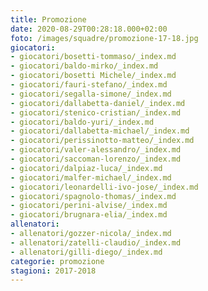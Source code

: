 ```yaml
---
title: Promozione
date: 2020-08-29T00:28:18.000+02:00
foto: /images/squadre/promozione-17-18.jpg
giocatori:
- giocatori/bosetti-tommaso/_index.md
- giocatori/baldo-mirko/_index.md
- giocatori/bosetti Michele/_index.md
- giocatori/fauri-stefano/_index.md
- giocatori/segalla-simone/_index.md
- giocatori/dallabetta-daniel/_index.md
- giocatori/stenico-cristian/_index.md
- giocatori/baldo-yuri/_index.md
- giocatori/dallabetta-michael/_index.md
- giocatori/perissinotto-matteo/_index.md
- giocatori/valer-alessandro/_index.md
- giocatori/saccoman-lorenzo/_index.md
- giocatori/dalpiaz-luca/_index.md
- giocatori/malfer-michael/_index.md
- giocatori/leonardelli-ivo-jose/_index.md
- giocatori/spagnolo-thomas/_index.md
- giocatori/perini-alvise/_index.md
- giocatori/brugnara-elia/_index.md
allenatori:
- allenatori/gozzer-nicola/_index.md
- allenatori/zatelli-claudio/_index.md
- allenatori/gilli-diego/_index.md
categorie: promozione
stagioni: 2017-2018
---
```

